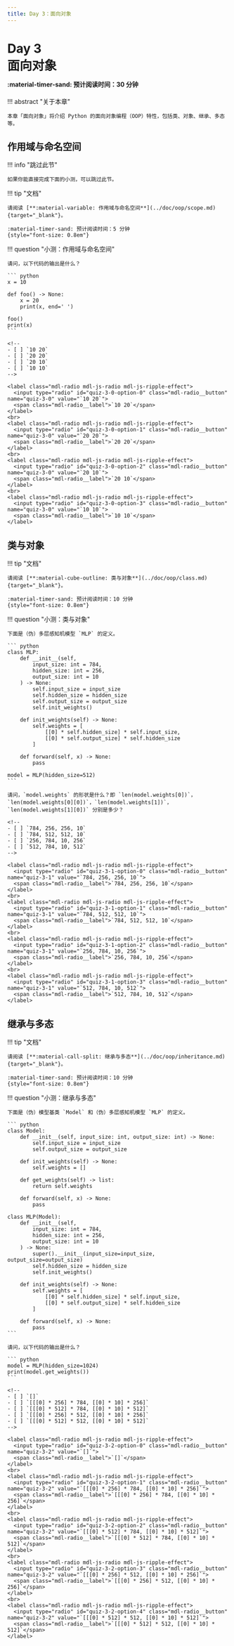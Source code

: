 ```yaml
---
title: Day 3：面向对象
---
```


# Day 3<br>**面向对象**<p style="font-size: 0.5em"> :material-timer-sand: 预计阅读时间：30 分钟 </p>

!!! abstract "关于本章"

    本章「面向对象」将介绍 Python 的面向对象编程（OOP）特性，包括类、对象、继承、多态等。

## 作用域与命名空间

!!! info "跳过此节"

    如果你能直接完成下面的小测，可以跳过此节。

!!! tip "文档"

    请阅读 [**:material-variable: 作用域与命名空间**](../doc/oop/scope.md){target="_blank"}。

    :material-timer-sand: 预计阅读时间：5 分钟
    {style="font-size: 0.8em"}

!!! question "小测：作用域与命名空间"

    请问，以下代码的输出是什么？

    ``` python
    x = 10

    def foo() -> None:
        x = 20
        print(x, end=' ')

    foo()
    print(x)
    ```

    <!--
    - [ ] `10 20`
    - [ ] `20 20`
    - [ ] `20 10`
    - [ ] `10 10`
    -->

    <label class="mdl-radio mdl-js-radio mdl-js-ripple-effect">
      <input type="radio" id="quiz-3-0-option-0" class="mdl-radio__button" name="quiz-3-0" value="`10 20`">
      <span class="mdl-radio__label">`10 20`</span>
    </label>
    <br>
    <label class="mdl-radio mdl-js-radio mdl-js-ripple-effect">
      <input type="radio" id="quiz-3-0-option-1" class="mdl-radio__button" name="quiz-3-0" value="`20 20`">
      <span class="mdl-radio__label">`20 20`</span>
    </label>
    <br>
    <label class="mdl-radio mdl-js-radio mdl-js-ripple-effect">
      <input type="radio" id="quiz-3-0-option-2" class="mdl-radio__button" name="quiz-3-0" value="`20 10`">
      <span class="mdl-radio__label">`20 10`</span>
    </label>
    <br>
    <label class="mdl-radio mdl-js-radio mdl-js-ripple-effect">
      <input type="radio" id="quiz-3-0-option-3" class="mdl-radio__button" name="quiz-3-0" value="`10 10`">
      <span class="mdl-radio__label">`10 10`</span>
    </label>

## 类与对象

!!! tip "文档"

    请阅读 [**:material-cube-outline: 类与对象**](../doc/oop/class.md){target="_blank"}。

    :material-timer-sand: 预计阅读时间：10 分钟
    {style="font-size: 0.8em"}

!!! question "小测：类与对象"

    下面是（伪）多层感知机模型 `MLP` 的定义。

    ``` python
    class MLP:
        def __init__(self,
            input_size: int = 784,
            hidden_size: int = 256,
            output_size: int = 10
        ) -> None:
            self.input_size = input_size
            self.hidden_size = hidden_size
            self.output_size = output_size
            self.init_weights()

        def init_weights(self) -> None:
            self.weights = [
                [[0] * self.hidden_size] * self.input_size,
                [[0] * self.output_size] * self.hidden_size
            ]

        def forward(self, x) -> None:
            pass

    model = MLP(hidden_size=512)
    ```

    请问，`model.weights` 的形状是什么？即 `len(model.weights[0])`，`len(model.weights[0][0])`，`len(model.weights[1])`，`len(model.weights[1][0])` 分别是多少？

    <!--
    - [ ] `784, 256, 256, 10`
    - [ ] `784, 512, 512, 10`
    - [ ] `256, 784, 10, 256`
    - [ ] `512, 784, 10, 512`
    -->

    <label class="mdl-radio mdl-js-radio mdl-js-ripple-effect">
      <input type="radio" id="quiz-3-1-option-0" class="mdl-radio__button" name="quiz-3-1" value="`784, 256, 256, 10`">
      <span class="mdl-radio__label">`784, 256, 256, 10`</span>
    </label>
    <br>
    <label class="mdl-radio mdl-js-radio mdl-js-ripple-effect">
      <input type="radio" id="quiz-3-1-option-1" class="mdl-radio__button" name="quiz-3-1" value="`784, 512, 512, 10`">
      <span class="mdl-radio__label">`784, 512, 512, 10`</span>
    </label>
    <br>
    <label class="mdl-radio mdl-js-radio mdl-js-ripple-effect">
      <input type="radio" id="quiz-3-1-option-2" class="mdl-radio__button" name="quiz-3-1" value="`256, 784, 10, 256`">
      <span class="mdl-radio__label">`256, 784, 10, 256`</span>
    </label>
    <br>
    <label class="mdl-radio mdl-js-radio mdl-js-ripple-effect">
      <input type="radio" id="quiz-3-1-option-3" class="mdl-radio__button" name="quiz-3-1" value="`512, 784, 10, 512`">
      <span class="mdl-radio__label">`512, 784, 10, 512`</span>
    </label>

## 继承与多态

!!! tip "文档"

    请阅读 [**:material-call-split: 继承与多态**](../doc/oop/inheritance.md){target="_blank"}。

    :material-timer-sand: 预计阅读时间：10 分钟
    {style="font-size: 0.8em"}

!!! question "小测：继承与多态"

    下面是（伪）模型基类 `Model` 和（伪）多层感知机模型 `MLP` 的定义。

    ``` python
    class Model:
        def __init__(self, input_size: int, output_size: int) -> None:
            self.input_size = input_size
            self.output_size = output_size

        def init_weights(self) -> None:
            self.weights = []

        def get_weights(self) -> list:
            return self.weights

        def forward(self, x) -> None:
            pass

    class MLP(Model):
        def __init__(self,
            input_size: int = 784,
            hidden_size: int = 256,
            output_size: int = 10
        ) -> None:
            super().__init__(input_size=input_size, output_size=output_size)
            self.hidden_size = hidden_size
            self.init_weights()

        def init_weights(self) -> None:
            self.weights = [
                [[0] * self.hidden_size] * self.input_size,
                [[0] * self.output_size] * self.hidden_size
            ]

        def forward(self, x) -> None:
            pass
    ```

    请问，以下代码的输出是什么？

    ``` python
    model = MLP(hidden_size=1024)
    print(model.get_weights())
    ```

    <!--
    - [ ] `[]`
    - [ ] `[[[0] * 256] * 784, [[0] * 10] * 256]`
    - [ ] `[[[0] * 512] * 784, [[0] * 10] * 512]`
    - [ ] `[[[0] * 256] * 512, [[0] * 10] * 256]`
    - [ ] `[[[0] * 512] * 512, [[0] * 10] * 512]`
    -->

    <label class="mdl-radio mdl-js-radio mdl-js-ripple-effect">
      <input type="radio" id="quiz-3-2-option-0" class="mdl-radio__button" name="quiz-3-2" value="`[]`">
      <span class="mdl-radio__label">`[]`</span>
    </label>
    <br>
    <label class="mdl-radio mdl-js-radio mdl-js-ripple-effect">
      <input type="radio" id="quiz-3-2-option-1" class="mdl-radio__button" name="quiz-3-2" value="`[[[0] * 256] * 784, [[0] * 10] * 256]`">
      <span class="mdl-radio__label">`[[[0] * 256] * 784, [[0] * 10] * 256]`</span>
    </label>
    <br>
    <label class="mdl-radio mdl-js-radio mdl-js-ripple-effect">
      <input type="radio" id="quiz-3-2-option-2" class="mdl-radio__button" name="quiz-3-2" value="`[[[0] * 512] * 784, [[0] * 10] * 512]`">
      <span class="mdl-radio__label">`[[[0] * 512] * 784, [[0] * 10] * 512]`</span>
    </label>
    <br>
    <label class="mdl-radio mdl-js-radio mdl-js-ripple-effect">
      <input type="radio" id="quiz-3-2-option-3" class="mdl-radio__button" name="quiz-3-2" value="`[[[0] * 256] * 512, [[0] * 10] * 256]`">
      <span class="mdl-radio__label">`[[[0] * 256] * 512, [[0] * 10] * 256]`</span>
    </label>
    <br>
    <label class="mdl-radio mdl-js-radio mdl-js-ripple-effect">
      <input type="radio" id="quiz-3-2-option-4" class="mdl-radio__button" name="quiz-3-2" value="`[[[0] * 512] * 512, [[0] * 10] * 512]`">
      <span class="mdl-radio__label">`[[[0] * 512] * 512, [[0] * 10] * 512]`</span>
    </label>
